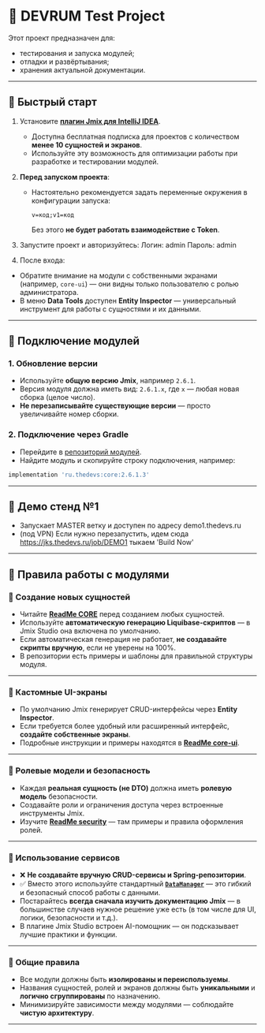 # 🧪 DEVRUM Test Project

Этот проект предназначен для:

- тестирования и запуска модулей;
- отладки и развёртывания;
- хранения актуальной документации.

---

## 🚀 Быстрый старт

1. Установите **[плагин Jmix для IntelliJ IDEA](https://docs.jmix.io/jmix/studio/studio-features.html)**.
   - Доступна бесплатная подписка для проектов с количеством **менее 10 сущностей и экранов**.
   - Используйте эту возможность для оптимизации работы при разработке и тестировании модулей.

2. **Перед запуском проекта**:
   - Настоятельно рекомендуется задать переменные окружения в конфигурации запуска:
     ```
     v=код;v1=код
     ```
     Без этого **не будет работать взаимодействие с Token**.

3. Запустите проект и авторизуйтесь:
Логин: admin
Пароль: admin


4. После входа:
- Обратите внимание на модули с собственными экранами (например, `core-ui`) — они видны только пользователю с ролью администратора.
- В меню **Data Tools** доступен **Entity Inspector** — универсальный инструмент для работы с сущностями и их данными.

---

## 🧩 Подключение модулей

### 1. Обновление версии

- Используйте **общую версию Jmix**, например `2.6.1`.
- Версия модуля должна иметь вид: `2.6.1.x`, где `x` — любая новая сборка (целое число).
- **Не перезаписывайте существующие версии** — просто увеличивайте номер сборки.

### 2. Подключение через Gradle

- Перейдите в [репозиторий модулей](https://repo.thedevs.ru/#browse/browse:thedevs).
- Найдите модуль и скопируйте строку подключения, например:
```groovy
implementation 'ru.thedevs:core:2.6.1.3'
```
---
## 🧱 Демо стенд №1
- Запускает MASTER ветку и доступен по адресу demo1.thedevs.ru
- (под VPN) Если нужно перезапустить, идем сюда https://jks.thedevs.ru/job/DEMO1 тыкаем 'Build Now' 
---
## 📐 Правила работы с модулями

### 🔹 Создание новых сущностей

- Читайте **[ReadMe CORE](https://github.com/THEDEVS-RU/addon-core)** перед созданием любых сущностей.
- Используйте **автоматическую генерацию Liquibase-скриптов** — в Jmix Studio она включена по умолчанию.
- Если автоматическая генерация не работает, **не создавайте скрипты вручную**, если не уверены на 100%.
- В репозитории есть примеры и шаблоны для правильной структуры модуля.

---

### 🔹 Кастомные UI-экраны

- По умолчанию Jmix генерирует CRUD-интерфейсы через **Entity Inspector**.
- Если требуется более удобный или расширенный интерфейс, **создайте собственные экраны**.
- Подробные инструкции и примеры находятся в **[ReadMe core-ui](https://github.com/THEDEVS-RU/addon-core-ui)**.

---

### 🔹 Ролевые модели и безопасность

- Каждая **реальная сущность (не DTO)** должна иметь **ролевую модель** безопасности.
- Создавайте роли и ограничения доступа через встроенные инструменты Jmix.
- Изучите **[ReadMe security](https://github.com/THEDEVS-RU/addon-security)** — там примеры и правила оформления ролей.

---

### 🔹 Использование сервисов

- ❌ **Не создавайте вручную CRUD-сервисы и Spring-репозитории**.
- ✅ Вместо этого используйте стандартный **[`DataManager`](https://docs.jmix.io/jmix/data-access/data-manager.html)** — это гибкий и безопасный способ работы с данными.
- Постарайтесь **всегда сначала изучить документацию Jmix** — в большинстве случаев нужное решение уже есть (в том числе для UI, логики, безопасности и т.д.).
- В плагине Jmix Studio встроен AI-помощник — он подсказывает лучшие практики и функции.

---

### 🧱 Общие правила

- Все модули должны быть **изолированы и переиспользуемы**.
- Названия сущностей, ролей и экранов должны быть **уникальными** и **логично сгруппированы** по назначению.
- Минимизируйте зависимости между модулями — соблюдайте **чистую архитектуру**.

---
